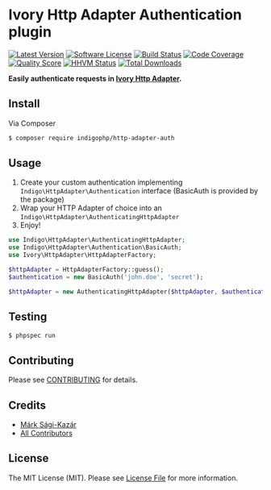 # Ivory Http Adapter Authentication plugin

[![Latest Version](https://img.shields.io/github/release/indigophp/http-adapter-auth.svg?style=flat-square)](https://github.com/indigophp/http-adapter-auth/releases)
[![Software License](https://img.shields.io/badge/license-MIT-brightgreen.svg?style=flat-square)](LICENSE)
[![Build Status](https://img.shields.io/travis/indigophp/http-adapter-auth.svg?style=flat-square)](https://travis-ci.org/indigophp/http-adapter-auth)
[![Code Coverage](https://img.shields.io/scrutinizer/coverage/g/indigophp/http-adapter-auth.svg?style=flat-square)](https://scrutinizer-ci.com/g/indigophp/http-adapter-auth)
[![Quality Score](https://img.shields.io/scrutinizer/g/indigophp/http-adapter-auth.svg?style=flat-square)](https://scrutinizer-ci.com/g/indigophp/http-adapter-auth)
[![HHVM Status](https://img.shields.io/hhvm/indigophp/http-adapter-auth.svg?style=flat-square)](http://hhvm.h4cc.de/package/indigophp/http-adapter-auth)
[![Total Downloads](https://img.shields.io/packagist/dt/indigophp/http-adapter-auth.svg?style=flat-square)](https://packagist.org/packages/indigophp/http-adapter-auth)

**Easily authenticate requests in [Ivory Http Adapter](https://github.com/egeloen/ivory-http-adapter).**


## Install

Via Composer

``` bash
$ composer require indigophp/http-adapter-auth
```


## Usage

1. Create your custom authentication implementing `Indigo\HttpAdapter\Authentication` interface (BasicAuth is provided by the package)
2. Wrap your HTTP Adapter of choice into an `Indigo\HttpAdapter\AuthenticatingHttpAdapter`
3. Enjoy!


``` php
use Indigo\HttpAdapter\AuthenticatingHttpAdapter;
use Indigo\HttpAdapter\Authentication\BasicAuth;
use Ivory\HttpAdapter\HttpAdapterFactory;

$httpAdapter = HttpAdapterFactory::guess();
$authentication = new BasicAuth('john.doe', 'secret');

$httpAdapter = new AuthenticatingHttpAdapter($httpAdapter, $authentication);
```


## Testing

``` bash
$ phpspec run
```


## Contributing

Please see [CONTRIBUTING](CONTRIBUTING.md) for details.


## Credits

- [Márk Sági-Kazár](https://github.com/sagikazarmark)
- [All Contributors](https://github.com/indigophp/http-adapter-auth/contributors)


## License

The MIT License (MIT). Please see [License File](LICENSE) for more information.
